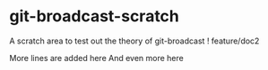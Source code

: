 # git-broadcast-scratch
A scratch area to test out the theory of git-broadcast !
feature/doc2

More lines are added here
And even more here
